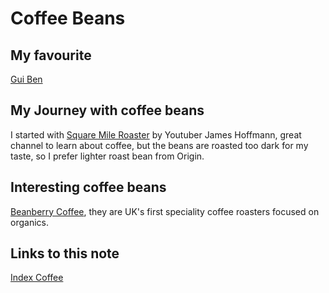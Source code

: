 # Coffee Beans

## My favourite

[Gui Ben](tasted-coffee-beans.md#gui-ben)

## My Journey with coffee beans

I started with [Square Mile Roaster](https://shop.squaremilecoffee.com/) by Youtuber James Hoffmann, great channel to learn about coffee, but the beans are roasted too dark for my taste, so I prefer lighter roast bean from Origin.

## Interesting coffee beans

[Beanberry Coffee](https://www.beanberrycoffee.com/), they are UK's first speciality coffee roasters focused on organics.
## Links to this note

[Index Coffee](index-coffee.md)

